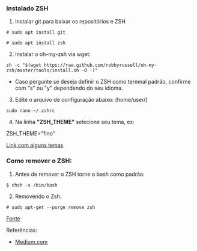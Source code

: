 ### Instalado ZSH 

1. Instalar git para baixar os repositórios e ZSH

```# sudo apt install git```

```# sudo apt install zsh```

2. Instalar o oh-my-zsh via wget:

```sh -c "$(wget https://raw.github.com/robbyrussell/oh-my-zsh/master/tools/install.sh -O -)"```

- Caso pergunte se deseja definir o ZSH como termnal padrão, confirme com "s" ou "y" dependendo do seu idioma.

3. Edite o arquivo de configuração abaixo: (home/user/)

```sudo nano ~/.zshrc```
  
4. Na linha **"ZSH_THEME"** selecione seu tema, ex:

ZSH_THEME="fino"

[Link com alguns temas](https://github.com/ohmyzsh/ohmyzsh/wiki/themes)

### Como remover o ZSH:

1. Antes de remover o ZSH torne o bash como padrão:
	
```$ chsh -s /bin/bash```

2. Removendo o Zsh:
  
```# sudo apt-get --purge remove zsh```

[Fonte](https://askubuntu.com/questions/958120/remove-zsh-from-ubuntu-16-04)

Referências:
  
  - [Medium.com](https://medium.com/@rgdev/como-instalar-oh-my-zsh-c0f96218fd90#:~:text=Para%20mudar%20de%20tema%20%C3%A9,robbyrussell%22%20pelo%20tema%20que%20preferir.&text=%C3%89%20interessante%20que%20no%20terminal,hor%C3%A1rio%20(nesse%20tema%20espec%C3%ADfico).)
